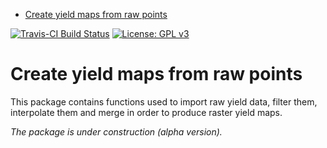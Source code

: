
-   [Create yield maps from raw points](#create-yield-maps-from-raw-points)

<!-- README.md is generated from README.Rmd. Please edit that file -->
[![Travis-CI Build Status](https://travis-ci.org/ranghetti/yieldmaps.svg?branch=master)](https://travis-ci.org/ranghetti/yieldmaps) [![License: GPL v3](https://img.shields.io/badge/License-GPL%20v3-blue.svg)](http://www.gnu.org/licenses/gpl-3.0)

Create yield maps from raw points
=================================

This package contains functions used to import raw yield data, filter them, interpolate them and merge in order to produce raster yield maps.

*The package is under construction (alpha version).*
